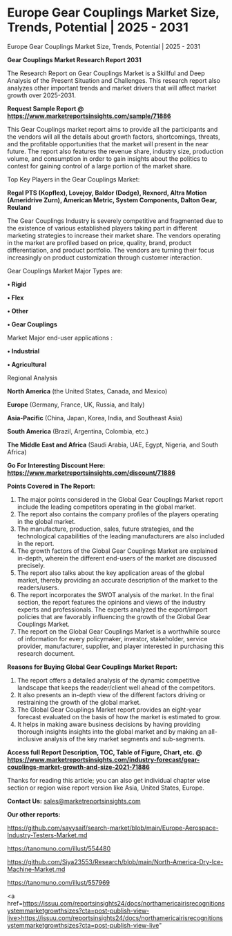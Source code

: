 # Europe Gear Couplings Market Size, Trends, Potential | 2025 - 2031
 Europe Gear Couplings Market Size, Trends, Potential | 2025 - 2031

<strong>Gear Couplings Market Research Report 2031</strong>

The Research Report on Gear Couplings Market is a Skillful and Deep Analysis of the Present Situation and Challenges. This research report also analyzes other important trends and market drivers that will affect market growth over 2025-2031.

<strong>Request Sample Report @ <a href=https://www.marketreportsinsights.com/sample/71886>https://www.marketreportsinsights.com/sample/71886</a></strong>

This Gear Couplings market report aims to provide all the participants and the vendors will all the details about growth factors, shortcomings, threats, and the profitable opportunities that the market will present in the near future. The report also features the revenue share, industry size, production volume, and consumption in order to gain insights about the politics to contest for gaining control of a large portion of the market share.

Top Key Players in the Gear Couplings Market:

<strong>Regal PTS (Kopflex), Lovejoy, Baldor (Dodge), Rexnord, Altra Motion (Ameridrive Zurn), American Metric, System Components, Dalton Gear, Reuland</strong>

The Gear Couplings Industry is severely competitive and fragmented due to the existence of various established players taking part in different marketing strategies to increase their market share. The vendors operating in the market are profiled based on price, quality, brand, product differentiation, and product portfolio. The vendors are turning their focus increasingly on product customization through customer interaction.

Gear Couplings Market Major Types are:

<strong>• Rigid

• Flex

• Other

• Gear Couplings</strong>

Market Major end-user applications :

<strong>• Industrial

• Agricultural</strong>

Regional Analysis

</u><strong><b>North America</b></strong> (the United States, Canada, and Mexico)

<strong><b>Europe </b></strong>(Germany, France, UK, Russia, and Italy)

<strong><b>Asia-Pacific</b></strong> (China, Japan, Korea, India, and Southeast Asia)

<strong><b>South America</b></strong> (Brazil, Argentina, Colombia, etc.)

<strong><b>The Middle East and Africa</b></strong> (Saudi Arabia, UAE, Egypt, Nigeria, and South Africa)

<strong>Go For Interesting Discount Here: <a href=https://www.marketreportsinsights.com/discount/71886>https://www.marketreportsinsights.com/discount/71886</a></strong>

<strong>Points Covered in The Report:</strong>
<ol>
  <li>The major points considered in the Global Gear Couplings Market report include the leading competitors operating in the global market.</li>
  <li>The report also contains the company profiles of the players operating in the global market.</li>
  <li>The manufacture, production, sales, future strategies, and the technological capabilities of the leading manufacturers are also included in the report.</li>
  <li>The growth factors of the Global Gear Couplings Market are explained in-depth, wherein the different end-users of the market are discussed precisely.</li>
  <li>The report also talks about the key application areas of the global market, thereby providing an accurate description of the market to the readers/users.</li>
  <li>The report incorporates the SWOT analysis of the market. In the final section, the report features the opinions and views of the industry experts and professionals. The experts analyzed the export/import policies that are favorably influencing the growth of the Global Gear Couplings Market.</li>
  <li>The report on the Global Gear Couplings Market is a worthwhile source of information for every policymaker, investor, stakeholder, service provider, manufacturer, supplier, and player interested in purchasing this research document.</li>
</ol>
<strong>Reasons for Buying Global Gear Couplings Market Report:</strong>

<ol>
  <li>The report offers a detailed analysis of the dynamic competitive landscape that keeps the reader/client well ahead of the competitors.</li>
  <li>It also presents an in-depth view of the different factors driving or restraining the growth of the global market.</li>
  <li>The Global Gear Couplings Market report provides an eight-year forecast evaluated on the basis of how the market is estimated to grow.</li>
  <li>It helps in making aware business decisions by having providing thorough insights insights into the global market and by making an all-inclusive analysis of the key market segments and sub-segments.</li>
</ol>
<strong>Access full Report Description, TOC, Table of Figure, Chart, etc. @ <a href=https://www.marketreportsinsights.com/industry-forecast/gear-couplings-market-growth-and-size-2021-71886>https://www.marketreportsinsights.com/industry-forecast/gear-couplings-market-growth-and-size-2021-71886</a></strong>


Thanks for reading this article; you can also get individual chapter wise section or region wise report version like Asia, United States, Europe.

<strong>Contact Us:</strong>
sales@marketreportsinsights.com

<strong>Our other reports:</strong>

<a href=https://github.com/sayysaif/search-market/blob/main/Europe-Aerospace-Industry-Testers-Market.md>https://github.com/sayysaif/search-market/blob/main/Europe-Aerospace-Industry-Testers-Market.md</a>

<a href=https://tanomuno.com/illust/554480>https://tanomuno.com/illust/554480</a>

<a href=https://github.com/Siya23553/Research/blob/main/North-America-Dry-Ice-Machine-Market.md>https://github.com/Siya23553/Research/blob/main/North-America-Dry-Ice-Machine-Market.md</a>

<a href=https://tanomuno.com/illust/557969>https://tanomuno.com/illust/557969</a>

<a href=https://issuu.com/reportsinsights24/docs/northamericairisrecognitionsystemmarketgrowthsizes?cta=post-publish-view-live>https://issuu.com/reportsinsights24/docs/northamericairisrecognitionsystemmarketgrowthsizes?cta=post-publish-view-live</a>"
